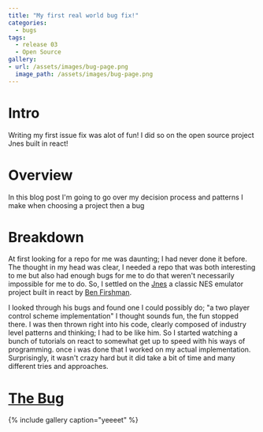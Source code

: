 ```yaml
---
title: "My first real world bug fix!"
categories:
  - bugs
tags:
  - release 03
  - Open Source
gallery:
- url: /assets/images/bug-page.png
  image_path: /assets/images/bug-page.png
---
```


# Intro

Writing my first issue fix was alot of fun! I did so on the open source project Jnes built in react!

# Overview

In this blog post I'm going to go over my decision process and patterns I make when choosing a project then a bug

# Breakdown

At first looking for a repo for me was daunting; I had never done it before. The thought in my head was clear, I needed a repo that was both interesting to me but also had enough bugs for me to do that weren't necessarily impossible for me to do. So, I settled on the [Jnes](https://github.com/bfirsh/jsnes) a classic NES emulator project built in react by [Ben Firshman](https://github.com/bfirsh).

I looked through his bugs and found one I could possibly do; "a two player control scheme implementation" I thought sounds fun, the fun stopped there. I was then thrown right into his code, clearly composed of industry level patterns and thinking; I had to be like him. So I started watching a bunch of tutorials on react to somewhat get up to speed with his ways of programming. once i was done that I worked on my actual implementation. Surprisingly, it wasn't crazy hard but it did take a bit of time and many different tries and approaches.

# [The Bug](https://github.com/bfirsh/jsnes-web/issues/65)

{% include gallery caption="yeeeet" %}
